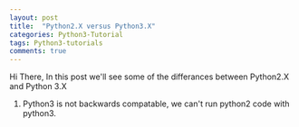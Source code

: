 ```yaml
---
layout: post
title:  "Python2.X versus Python3.X"
categories: Python3-Tutorial
tags: Python3-tutorials
comments: true
---
```


Hi There, In this post we'll see some of the differances between Python2.X and Python 3.X

1. Python3 is not backwards compatable, we can't run python2 code with python3.

